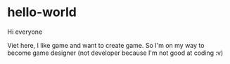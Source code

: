 # hello-world
Hi everyone

Viet here, I like game and want to create game. 
So I'm on my way to become game designer (not developer because I'm not good at coding :v)

